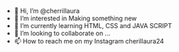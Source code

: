 - 👋 Hi, I’m @cherrillaura
- 👀 I’m interested in Making something new
- 🌱 I’m currently learning HTML, CSS and JAVA SCRIPT
- 💞️ I’m looking to collaborate on ...
- 📫 How to reach me on my Instagram cherillaura24

<!---
cherrillaura/cherrillaura is a ✨ special ✨ repository because its `README.md` (this file) appears on your GitHub profile.
You can click the Preview link to take a look at your changes.
--->
